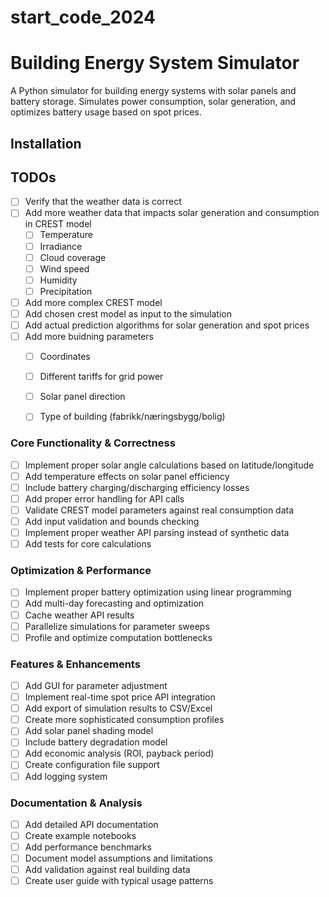 # start_code_2024

# Building Energy System Simulator

A Python simulator for building energy systems with solar panels and battery storage. Simulates power consumption, solar generation, and optimizes battery usage based on spot prices.

## Installation


## TODOs


- [ ] Verify that the weather data is correct
- [ ] Add more weather data that impacts solar generation and consumption in CREST model
    - [ ] Temperature
    - [ ] Irradiance
    - [ ] Cloud coverage
    - [ ] Wind speed
    - [ ] Humidity
    - [ ] Precipitation
- [ ] Add more complex CREST model
- [ ] Add chosen crest model as input to the simulation
- [ ] Add actual prediction algorithms for solar generation and spot prices
- [ ] Add more buidning parameters
    - [ ] Coordinates
    - [ ] Different tariffs for grid power
    - [ ] Solar panel direction
    - [ ] Type of building (fabrikk/næringsbygg/bolig)




### Core Functionality & Correctness
- [ ] Implement proper solar angle calculations based on latitude/longitude
- [ ] Add temperature effects on solar panel efficiency
- [ ] Include battery charging/discharging efficiency losses
- [ ] Add proper error handling for API calls
- [ ] Validate CREST model parameters against real consumption data
- [ ] Add input validation and bounds checking
- [ ] Implement proper weather API parsing instead of synthetic data
- [ ] Add tests for core calculations

### Optimization & Performance
- [ ] Implement proper battery optimization using linear programming
- [ ] Add multi-day forecasting and optimization
- [ ] Cache weather API results
- [ ] Parallelize simulations for parameter sweeps
- [ ] Profile and optimize computation bottlenecks

### Features & Enhancements
- [ ] Add GUI for parameter adjustment
- [ ] Implement real-time spot price API integration
- [ ] Add export of simulation results to CSV/Excel
- [ ] Create more sophisticated consumption profiles
- [ ] Add solar panel shading model
- [ ] Include battery degradation model
- [ ] Add economic analysis (ROI, payback period)
- [ ] Create configuration file support
- [ ] Add logging system

### Documentation & Analysis
- [ ] Add detailed API documentation
- [ ] Create example notebooks
- [ ] Add performance benchmarks
- [ ] Document model assumptions and limitations
- [ ] Add validation against real building data
- [ ] Create user guide with typical usage patterns

